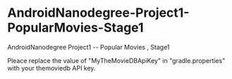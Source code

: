 # AndroidNanodegree-Project1-PopularMovies-Stage1
AndroidNanodegree Project1  -- Popular Movies , Stage1

Pleace replace the value of "MyTheMovieDBApiKey" in "gradle.properties"  with your themoviedb API key. 

